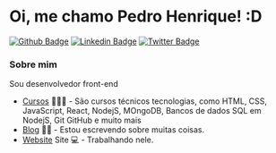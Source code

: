 #   Oi, me chamo Pedro Henrique! :D

[![Github Badge](https://img.shields.io/badge/-Github-000?style=flat-square&logo=Github&logoColor=white&link=https://github.com/lpedrobr)](https://github.com/lpedrobr)
[![Linkedin Badge](https://img.shields.io/badge/-LinkedIn-blue?style=flat-square&logo=Linkedin&logoColor=white&link=https://https://www.linkedin.com/in/lpedrogg/)](https://https://www.linkedin.com/in/lpedrogg/)
[![Twitter Badge](https://img.shields.io/badge/-Twitter-1ca0f1?style=flat-square&labelColor=1ca0f1&logo=twitter&logoColor=white&link=https://twitter.com/lpedrogg)](https://twitter.com/lpedrogg)

### Sobre mim
Sou desenvolvedor front-end

- [Cursos](https://www.treinaweb.com.br/cursos-online?q=fagner+pinheiro) 👨🏼‍🏫 - São cursos técnicos tecnologias, como HTML, CSS, JavaScript, React, NodejS, MOngoDB, Bancos de dados SQL em NodejS, Git GitHub e muito mais
- [Blog](https://www.treinaweb.com.br/blog/author/fagner-pinheiro/) ✍🏼 - Estou escrevendo sobre muitas coisas.
- [Website](https://fagnerpsantos.dev/) Site 💻 - Trabalhando nele.

